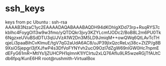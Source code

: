 # ssh_keys
keys from pc
Ubuntu :
ssh-rsa AAAAB3NzaC1yc2EAAAADAQABAAABAQDH94dKOhlgXDd73rp+RsqRYS7ckbIhc4FoygOI13w9w3fmo/yQTDQkr3jvy3KZYLcmfJODc2/BoB8L2m6PU0Tk6NgzxeUVuBSdDTU3qUJVzA1W2Dn3M5LD9JmiqM++owQWq6QtLAvTcTHqjeLi3paaBihCvKlmuE/tgV7qG2aUdA6AC8/uJP39jIxQzcReLvj38c+ZtZP/g8B9XsiOSjepgrl3jfXJfwP4s3DfVoFYNYvh2ucO9OzI7dZgW69nlGW0Hc7npmEdEFyG61mR+MtIYs1jZUHCPH1qImnK1lYCIrtu2xLQ76AfIu9LR5wzeRGjTfAUtCdb6fpq/KunE6HR root@rushmith-VirtualBox
